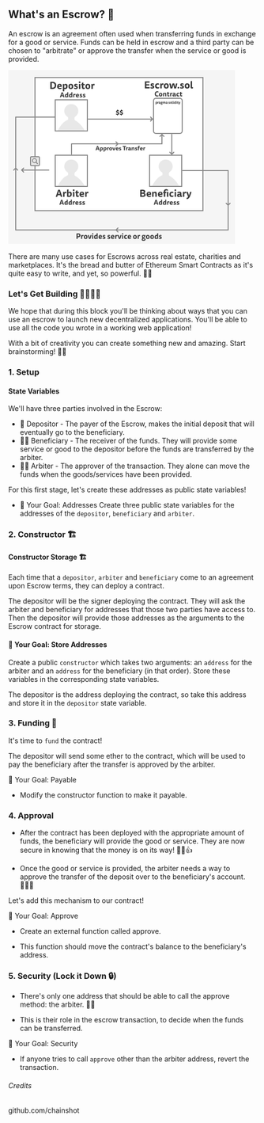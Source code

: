## What's an Escrow? 🤔
An escrow is an agreement often used when transferring funds in exchange for a good or service. Funds can be held in escrow and a third party can be chosen to "arbitrate" or approve the transfer when the service or good is provided.

![](./escrow.png)

There are many use cases for Escrows across real estate, charities and marketplaces. It's the bread and butter of Ethereum Smart Contracts as it's quite easy to write, and yet, so powerful. 🍞🧈

### Let's Get Building 👷‍♂️👷‍♀️
We hope that during this block you'll be thinking about ways that you can use an escrow to launch new decentralized applications. You'll be able to use all the code you wrote in a working web application!

With a bit of creativity you can create something new and amazing. Start brainstorming! 🧠🎨

### 1. Setup

#### State Variables
We'll have three parties involved in the Escrow:

- 🙂 Depositor - The payer of the Escrow, makes the initial deposit that will eventually go to the beneficiary.
- 👨‍🔧 Beneficiary - The receiver of the funds. They will provide some service or good to the depositor before the funds are transferred by the arbiter.
- 👩‍⚖️ Arbiter - The approver of the transaction. They alone can move the funds when the goods/services have been provided.

For this first stage, let's create these addresses as public state variables!

- 🏁 Your Goal: Addresses
Create three public state variables for the addresses of the `depositor`, `beneficiary` and `arbiter`.

### 2. Constructor  🏗️

#### Constructor Storage 🏗️
Each time that a `depositor`, `arbiter` and `beneficiary` come to an agreement upon Escrow terms, they can deploy a contract.

The depositor will be the signer deploying the contract. They will ask the arbiter and beneficiary for addresses that those two parties have access to. Then the depositor will provide those addresses as the arguments to the Escrow contract for storage.

#### 🏁 Your Goal: Store Addresses
Create a public `constructor` which takes two arguments: an `address` for the arbiter and an `address` for the beneficiary (in that order). Store these variables in the corresponding state variables.

The depositor is the address deploying the contract, so take this address and store it in the `depositor` state variable.



### 3. Funding 💸

It's time to `fund` the contract!

The depositor will send some ether to the contract, which will be used to pay the beneficiary after the transfer is approved by the arbiter.

🏁 Your Goal: Payable
- Modify the constructor function to make it payable.

### 4. Approval

- After the contract has been deployed with the appropriate amount of funds, the beneficiary will provide the good or service. They are now secure in knowing that the money is on its way! 👨‍🔧👍

- Once the good or service is provided, the arbiter needs a way to approve the transfer of the deposit over to the beneficiary's account. 👩‍⚖️🆗

Let's add this mechanism to our contract!

🏁 Your Goal: Approve
- Create an external function called approve.

- This function should move the contract's balance to the beneficiary's address.

### 5. Security (Lock it Down 🔒)

- There's only one address that should be able to call the approve method: the arbiter. 👩‍⚖️

- This is their role in the escrow transaction, to decide when the funds can be transferred.

🏁 Your Goal: Security
- If anyone tries to call `approve` other than the arbiter address, revert the transaction.

###### Credits
github.com/chainshot